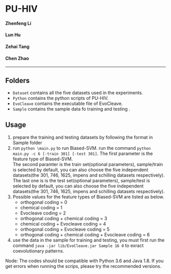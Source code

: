 # PU-HIV

#### Zhenfeng Li
#### Lun Hu
#### Zehai Tang
#### Chen Zhao
------
## Folders
- `Dataset` contains all the five datasets used in the experiments.
- `Python` contains the python scripts of PU-HIV.
- `EvoCleave` contains the executable file of EvoCleave.
- `Sample` contains the sample data fo training and testing .


## Usage
1. prepare the training and testing datasets by following the format in Sample folder
2. run `python \main.py` to run Biased-SVM. run the command `python main.py -c 6 [-train 301] [-test 301]`.
   The first parameter is the feature type of Biased-SVM.  
   The second paramter is the train set(optional parameters), sample/train is selected by default, you can also choose the five independent datasets(the 301, 746, 1625, impens and schilling datasets respectively).  
   The last one is is the test set(optional parameters), sample/test is selected by default, you can also choose the five independent datasets(the 301, 746, 1625, impens and schilling datasets respectively).
3. Possible values for the feature types of Biased-SVM are listed as below.
   - orthogonal coding = 0
   - chemical coding = 1
   - Evocleave coding = 2
   - orthogonal coding + chemical coding = 3
   - chemical coding + Evocleave coding = 4
   - orthogonal coding + Evocleave coding = 5
   - orthogonal coding + chemical coding + Evocleave coding = 6
4. use the data in the sample for training and testing, you must first run the command `java -jar lib/EvoCleave.jar Sample 16 0` to exract coevolutionary patterns.

Node: The codes should be compatible with Python 3.6 and Java 1.8. If you get errors when running the scrips, please try the recommended versions.
